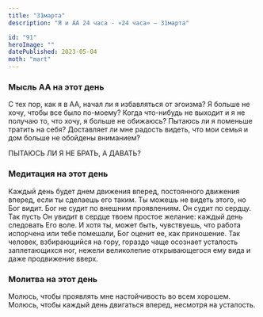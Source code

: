 ```yaml
---
title: "31марта"
description: "Я и АА 24 часа - «24 часа» — 31марта"

id: "91"
heroImage: ""
datePublished: 2023-05-04
moth: "mart"
---
```


### Мысль АА на этот день

С тех пор, как я в АА, начал ли я избавляться от эгоизма? Я больше не хочу,
чтобы все было по-моему? Когда что-нибудь не выходит и я не получаю то, что
хочу, я больше не обижаюсь? Пытаюсь ли я поменьше тратить на себя? Доставляет
ли мне радость видеть, что мои семья и дом больше не обойдены вниманием?

ПЫТАЮСЬ ЛИ Я НЕ БРАТЬ, А ДАВАТЬ?

### Медитация на этот день

Каждый день будет днем движения вперед, постоянного движения вперед, если ты
сделаешь его таким. Ты можешь не видеть этого, но Бог видит. Бог не судит по
внешним проявлениям. Он судит по сердцу. Так пусть Он увидит в сердце твоем
простое желание: каждый день следовать Его воле. И хотя ты, может быть,
чувствуешь, что работа испорчена или тебе помешали, Бог оценит ее, как
приношение. Так человек, взбирающийся на гору, гораздо чаще осознает усталость
заплетающихся ног, нежели великолепие открывающегося eмy вида и даже
продвижение вверх.

### Молитва на этот день

Молюсь, чтобы проявлять мне настойчивость во всем хорошем. Молюсь, чтобы
каждый день двигаться вперед, несмотря на усталость.
